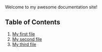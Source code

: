 Welcome to my awesome documentation site!

## Table of Contents

1. [My first file](file1.md)
1. [My second file](file2.md)
1. [My third file](file3.md)
